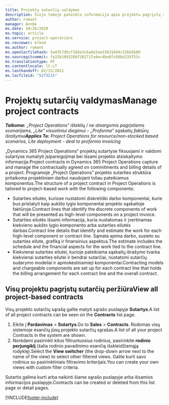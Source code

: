 ```yaml
---
title: Projektų sutarčių valdymas
description: Šioje temoje pateikta informacija apie projektu pagrįstų sutarčių peržiūrą.
author: rumant
manager: Annbe
ms.date: 10/26/2020
ms.topic: article
ms.service: project-operations
ms.reviewer: kfend
ms.author: rumant
ms.openlocfilehash: 5a4357d5cf184a3c6ada3ae33631694c31bb5b00
ms.sourcegitcommit: fa32b1893286f20271fa4ec4be8fc68bd135f53c
ms.translationtype: HT
ms.contentlocale: lt-LT
ms.lasthandoff: 02/15/2021
ms.locfileid: "5273215"
---
```

# <a name="manage-project-contracts"></a><span data-ttu-id="9c78f-103">Projektų sutarčių valdymas</span><span class="sxs-lookup"><span data-stu-id="9c78f-103">Manage project contracts</span></span>

<span data-ttu-id="9c78f-104">_**Taikoma:** „Project Operations“ išteklių / ne atsargomis pagrįstiems scenarijams, „Lite“ visuotiniui diegimui – „Proforma“ sąskaitų faktūrų išrašymui_</span><span class="sxs-lookup"><span data-stu-id="9c78f-104">_**Applies To:** Project Operations for resource/non-stocked based scenarios, Lite deployment - deal to proforma invoicing_</span></span>

<span data-ttu-id="9c78f-105">„Dynamics 365 Project Operations“ projektų sutartyse fiksuojami ir valdomi sutartyse numatyti įsipareigojimai bei išsami projekto atsiskaitymo informacija.</span><span class="sxs-lookup"><span data-stu-id="9c78f-105">Project contracts in Dynamics 365 Project Operations capture and manage the contractually agreed on commitments and billing details of a project.</span></span> <span data-ttu-id="9c78f-106">Programoje „Project Operations” projekto sutarties struktūra pritaikoma projektiniam darbui naudojant toliau pateikiamus komponentus.</span><span class="sxs-lookup"><span data-stu-id="9c78f-106">The structure of a project contract in Project Operations is tailored to project-based work with the following components:</span></span>

- <span data-ttu-id="9c78f-107">Sutarties eilutės, kuriose nustatomi diskretiški darbo komponentai, kurie bus pristatyti kaip aukšto lygio komponentai projekto sąskaitoje faktūroje.</span><span class="sxs-lookup"><span data-stu-id="9c78f-107">Contract lines that identify the discrete components of work that will be presented as high-level components on a project invoice.</span></span>
- <span data-ttu-id="9c78f-108">Sutarties eilutės išsami informacija, kuria nustatomas ir įvertinamas kiekvieno aukšto lygio komponento arba sutarties eilutės darbas.</span><span class="sxs-lookup"><span data-stu-id="9c78f-108">Contract line details that identify and estimate the work for each high-level component or contract line.</span></span> <span data-ttu-id="9c78f-109">Sąmata apima darbo, susieto su sutarties eilute, grafiką ir finansinius aspektus.</span><span class="sxs-lookup"><span data-stu-id="9c78f-109">The estimate includes the schedule and the financial aspects for the work tied to the contract line.</span></span>
- <span data-ttu-id="9c78f-110">Kiekvienai sutarties eilutei, kurioje pateikiama sąskaitų išrašymo tvarka kiekvienai sutarties eilutei ir bendrai sutarčiai, nustatomi sutarčių sudarymo modeliai ir apmokestinamieji komponentai.</span><span class="sxs-lookup"><span data-stu-id="9c78f-110">Contracting models and chargeable components are set up for each contract line that holds the billing arrangement for each contract line and the overall contract.</span></span>

## <a name="view-all-project-based-contracts"></a><span data-ttu-id="9c78f-111">Visų projektu pagrįstų sutarčių peržiūra</span><span class="sxs-lookup"><span data-stu-id="9c78f-111">View all project-based contracts</span></span>

<span data-ttu-id="9c78f-112">Visų projekto sutarčių sąrašą galite matyti sąrašo puslapyje **Sutartys**.</span><span class="sxs-lookup"><span data-stu-id="9c78f-112">A list of all project contracts can be seen on the **Contracts** list page.</span></span> 

1. <span data-ttu-id="9c78f-113">Eikite į **Pardavimas** > **Sutartys**.</span><span class="sxs-lookup"><span data-stu-id="9c78f-113">Go to **Sales** > **Contracts**.</span></span> <span data-ttu-id="9c78f-114">Rodomas visų sistemoje esančių jūsų projekto sutarčių sąrašas.</span><span class="sxs-lookup"><span data-stu-id="9c78f-114">A list of all your project Contracts in the system are shown.</span></span> 
2. <span data-ttu-id="9c78f-115">Norėdami pasirinkti kitus filtruotuosius rodinius, pasirinkite **rodinio perjungiklį** (šalia rodinio pavadinimo esančią išskleidžiamąją rodyklę).</span><span class="sxs-lookup"><span data-stu-id="9c78f-115">Select the **View switcher** (the drop-down arrow next to the name of the view) to select other filtered views.</span></span> <span data-ttu-id="9c78f-116">Galite kurti savo rodinius su pasirinktiniais filtravimo kriterijais.</span><span class="sxs-lookup"><span data-stu-id="9c78f-116">You can create your own views with custom filter criteria.</span></span>

<span data-ttu-id="9c78f-117">Sutartis galima kurti arba naikinti šiame sąrašo puslapyje arba išsamios informacijos puslapyje.</span><span class="sxs-lookup"><span data-stu-id="9c78f-117">Contracts can be created or deleted from this list page or detail pages.</span></span>


[!INCLUDE[footer-include](../../includes/footer-banner.md)]